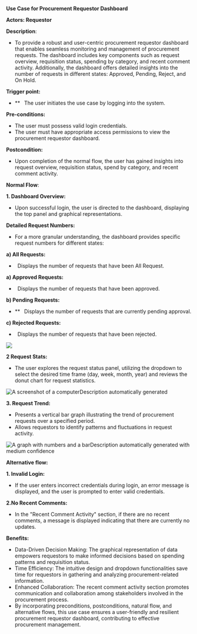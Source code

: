 ﻿**Use Case for Procurement Requestor Dashboard**

**Actors: Requestor**

**Description**: 

- To provide a robust and user-centric procurement requestor dashboard that enables seamless monitoring and management of procurement requests. The dashboard includes key components such as request overview, requisition status, spending by category, and recent comment activity. Additionally, the dashboard offers detailed insights into the number of requests in different states: Approved, Pending, Reject, and On Hold.

**Trigger point:**
- **
  ` `The user initiates the use case by logging into the system.

**Pre-conditions:**

- The user must possess valid login credentials.
- The user must have appropriate access permissions to view the procurement requestor dashboard.

**Postcondition:**

- Upon completion of the normal flow, the user has gained insights into request overview, requisition status, spend by category, and recent comment activity.

**Normal Flow**:

**1. Dashboard Overview:**

- Upon successful login, the user is directed to the dashboard, displaying the top panel and graphical representations.

**Detailed Request Numbers:**

- For a more granular understanding, the dashboard provides specific request numbers for different states:

**a) All Requests:**

- ` `Displays the number of requests that have been All Request.

**a) Approved Requests:**

- ` `Displays the number of requests that have been approved.

**b) Pending Requests:**
- **
  ` `Displays the number of requests that are currently pending approval.

**c) Rejected Requests:**

- ` `Displays the number of requests that have been rejected.

![](Aspose.Words.0d368c61-33bf-47bc-a4a3-2036734b9611.001.png)


**2 Request Stats:**

- The user explores the request status panel, utilizing the dropdown to select the desired time frame (day, week, month, year) and reviews the donut chart for request statistics.

![A screenshot of a computerDescription automatically generated](Aspose.Words.0d368c61-33bf-47bc-a4a3-2036734b9611.002.png)


**3. Request Trend:**

- Presents a vertical bar graph illustrating the trend of procurement requests over a specified period.
- Allows requestors to identify patterns and fluctuations in request activity.

![A graph with numbers and a barDescription automatically generated with medium confidence](Aspose.Words.0d368c61-33bf-47bc-a4a3-2036734b9611.003.png)


**Alternative flow:**

**1. Invalid Login:**

- If the user enters incorrect credentials during login, an error message is displayed, and the user is prompted to enter valid credentials.

**2.No Recent Comments:**

- In the "Recent Comment Activity" section, if there are no recent comments, a message is displayed indicating that there are currently no updates.

**Benefits:**

- Data-Driven Decision Making: The graphical representation of data empowers requestors to make informed decisions based on spending patterns and requisition status.
- Time Efficiency: The intuitive design and dropdown functionalities save time for requestors in gathering and analyzing procurement-related information.
- Enhanced Collaboration: The recent comment activity section promotes communication and collaboration among stakeholders involved in the procurement process.
- By incorporating preconditions, postconditions, natural flow, and alternative flows, this use case ensures a user-friendly and resilient procurement requestor dashboard, contributing to effective procurement management.




